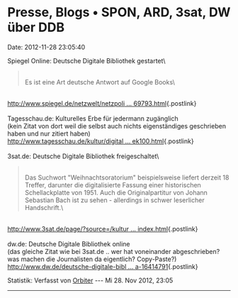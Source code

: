 Presse, Blogs • SPON, ARD, 3sat, DW über DDB
============================================

Date: 2012-11-28 23:05:40

Spiegel Online: Deutsche Digitale Bibliothek gestartet\

> <div>
>
> \
> Es ist eine Art deutsche Antwort auf Google Books\
>
> </div>

\
[http://www.spiegel.de/netzwelt/netzpoli \...
69793.html](http://www.spiegel.de/netzwelt/netzpolitik/deutsche-digitale-bibliothek-gestartet-a-869793.html){.postlink}\
\
Tagesschau.de: Kulturelles Erbe für jedermann zugänglich\
(kein Zitat von dort weil die selbst auch nichts eigenständiges
geschrieben haben und nur zitiert haben)\
[http://www.tagesschau.de/kultur/digital \...
ek100.html](http://www.tagesschau.de/kultur/digitale-bibliothek100.html){.postlink}\
\
3sat.de: Deutsche Digitale Bibliothek freigeschaltet\

> <div>
>
> \
> Das Suchwort \"Weihnachtsoratorium\" beispielsweise liefert derzeit 18
> Treffer, darunter die digitalisierte Fassung einer historischen
> Schellackplatte von 1951. Auch die Originalpartitur von Johann
> Sebastian Bach ist zu sehen - allerdings in schwer leserlicher
> Handschrift.\
>
> </div>

\
[http://www.3sat.de/page/?source=/kultur \...
index.html](http://www.3sat.de/page/?source=/kulturzeit/news/166356/index.html){.postlink}\
\
dw.de: Deutsche Digitale Bibliothek online\
(das gleiche Zitat wie bei 3sat.de .. wer hat voneinander abgeschrieben?
was machen die Journalisten da eigentlich? Copy-Paste?)\
[http://www.dw.de/deutsche-digitale-bibl \...
a-16414791](http://www.dw.de/deutsche-digitale-bibliothek-online/a-16414791){.postlink}

Statistik: Verfasst von
[Orbiter](http://ddb-forum.de/memberlist.php?mode=viewprofile&u=2) ---
Mi 28. Nov 2012, 23:05

------------------------------------------------------------------------
